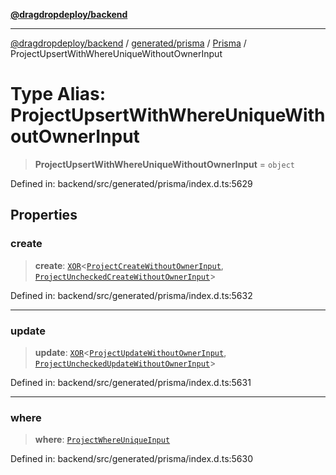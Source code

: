 [**@dragdropdeploy/backend**](../../../../../README.md)

***

[@dragdropdeploy/backend](../../../../../README.md) / [generated/prisma](../../../README.md) / [Prisma](../README.md) / ProjectUpsertWithWhereUniqueWithoutOwnerInput

# Type Alias: ProjectUpsertWithWhereUniqueWithoutOwnerInput

> **ProjectUpsertWithWhereUniqueWithoutOwnerInput** = `object`

Defined in: backend/src/generated/prisma/index.d.ts:5629

## Properties

### create

> **create**: [`XOR`](XOR.md)\<[`ProjectCreateWithoutOwnerInput`](ProjectCreateWithoutOwnerInput.md), [`ProjectUncheckedCreateWithoutOwnerInput`](ProjectUncheckedCreateWithoutOwnerInput.md)\>

Defined in: backend/src/generated/prisma/index.d.ts:5632

***

### update

> **update**: [`XOR`](XOR.md)\<[`ProjectUpdateWithoutOwnerInput`](ProjectUpdateWithoutOwnerInput.md), [`ProjectUncheckedUpdateWithoutOwnerInput`](ProjectUncheckedUpdateWithoutOwnerInput.md)\>

Defined in: backend/src/generated/prisma/index.d.ts:5631

***

### where

> **where**: [`ProjectWhereUniqueInput`](ProjectWhereUniqueInput.md)

Defined in: backend/src/generated/prisma/index.d.ts:5630
